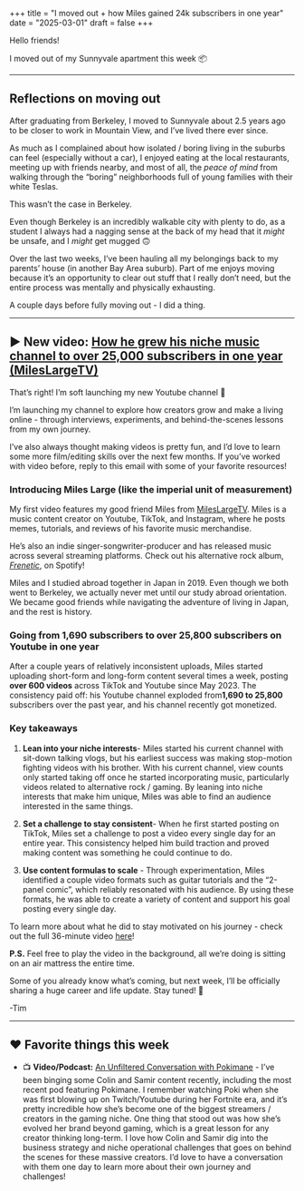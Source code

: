 +++
title = "I moved out + how Miles gained 24k subscribers in one year"
date = "2025-03-01"
draft = false
+++

Hello friends!

I moved out of my Sunnyvale apartment this week 📦️

---

## Reflections on moving out

After graduating from Berkeley, I moved to Sunnyvale about 2.5 years ago to be closer to work in Mountain View, and I’ve lived there ever since.

As much as I complained about how isolated / boring living in the suburbs can feel (especially without a car), I enjoyed eating at the local restaurants, meeting up with friends nearby, and most of all, the *peace of mind* from walking through the “boring” neighborhoods full of young families with their white Teslas.

This wasn’t the case in Berkeley.

Even though Berkeley is an incredibly walkable city with plenty to do, as a student I always had a nagging sense at the back of my head that it *might* be unsafe, and I *might* get mugged 🙃

Over the last two weeks, I’ve been hauling all my belongings back to my parents’ house (in another Bay Area suburb). Part of me enjoys moving because it’s an opportunity to clear out stuff that I really don’t need, but the entire process was mentally and physically exhausting.

A couple days before fully moving out - I did a thing.

---

## ▶️ New video: [How he grew his niche music channel to over 25,000 subscribers in one year (MilesLargeTV)](https://www.youtube.com/watch?v=tlQi2jUBRCk&utm_source=timhuang.beehiiv.com&utm_medium=newsletter&utm_campaign=i-moved-out-how-miles-gained-24k-subscribers-in-one-year&_bhlid=c40a4edcd00aae32ee275ddb6680bbee67ee59ff)

That’s right! I’m soft launching my new Youtube channel 🚀

I’m launching my channel to explore how creators grow and make a living online - through interviews, experiments, and behind-the-scenes lessons from my own journey.

I’ve also always thought making videos is pretty fun, and I’d love to learn some more film/editing skills over the next few months. If you’ve worked with video before, reply to this email with some of your favorite resources!

### Introducing Miles Large (like the imperial unit of measurement)

My first video features my good friend Miles from [MilesLargeTV](https://www.youtube.com/results?search_query=mileslargetv&utm_source=timhuang.beehiiv.com&utm_medium=newsletter&utm_campaign=i-moved-out-how-miles-gained-24k-subscribers-in-one-year&_bhlid=a81d830fa601ec0806a6fd08ea59a0b43eef38a7). Miles is a music content creator on Youtube, TikTok, and Instagram, where he posts memes, tutorials, and reviews of his favorite music merchandise.

He’s also an indie singer-songwriter-producer and has released music across several streaming platforms. Check out his alternative rock album, *[Frenetic](https://open.spotify.com/album/4CDSdbobApZxjBToOlb8My?utm_source=timhuang.beehiiv.com&utm_medium=newsletter&utm_campaign=i-moved-out-how-miles-gained-24k-subscribers-in-one-year&_bhlid=bfb54b986dc86298d6b09aa57c0fe96ce5fe9d14)*, on Spotify!

Miles and I studied abroad together in Japan in 2019. Even though we both went to Berkeley, we actually never met until our study abroad orientation. We became good friends while navigating the adventure of living in Japan, and the rest is history.

### Going from 1,690 subscribers to **over 25,800** subscribers on Youtube in one year

After a couple years of relatively inconsistent uploads, Miles started uploading short-form and long-form content several times a week, posting **over 600 videos** across TikTok and Youtube since May 2023. The consistency paid off: his Youtube channel exploded from**1,690 to 25,800** subscribers over the past year, and his channel recently got monetized.

### Key takeaways
1. **Lean into your niche interests**- Miles started his current channel with sit-down talking vlogs, but his earliest success was making stop-motion fighting videos with his brother. With his current channel, view counts only started taking off once he started incorporating music, particularly videos related to alternative rock / gaming. By leaning into niche interests that make him unique, Miles was able to find an audience interested in the same things.

2. **Set a challenge to stay consistent**- When he first started posting on TikTok, Miles set a challenge to post a video every single day for an entire year. This consistency helped him build traction and proved making content was something he could continue to do.

3. **Use content formulas to scale** - Through experimentation, Miles identified a couple video formats such as guitar tutorials and the “2-panel comic”, which reliably resonated with his audience. By using these formats, he was able to create a variety of content and support his goal posting every single day.

To learn more about what he did to stay motivated on his journey - check out the full 36-minute video [here](https://www.youtube.com/watch?v=tlQi2jUBRCk&utm_source=timhuang.beehiiv.com&utm_medium=newsletter&utm_campaign=i-moved-out-how-miles-gained-24k-subscribers-in-one-year&_bhlid=a1efe9e414ac10186a72401ac04c160cc6beaa57)!

**P.S.** Feel free to play the video in the background, all we’re doing is sitting on an air mattress the entire time.

Some of you already know what’s coming, but next week, I’ll be officially sharing a huge career and life update. Stay tuned! 🙂

-Tim

---

## ❤️ Favorite things this week
- 📺️ **Video/Podcast:** [An Unfiltered Conversation with Pokimane](https://www.youtube.com/watch?v=X3ARdNAAnXI&utm_source=timhuang.beehiiv.com&utm_medium=newsletter&utm_campaign=i-moved-out-how-miles-gained-24k-subscribers-in-one-year&_bhlid=043c42c93ebafaf0cb24961a89471acb0a224dbd) - I’ve been binging some Colin and Samir content recently, including the most recent pod featuring Pokimane. I remember watching Poki when she was first blowing up on Twitch/Youtube during her Fortnite era, and it’s pretty incredible how she’s become one of the biggest streamers / creators in the gaming niche. One thing that stood out was how she’s evolved her brand beyond gaming, which is a great lesson for any creator thinking long-term. I love how Colin and Samir dig into the business strategy and niche operational challenges that goes on behind the scenes for these massive creators. I’d love to have a conversation with them one day to learn more about their own journey and challenges!
